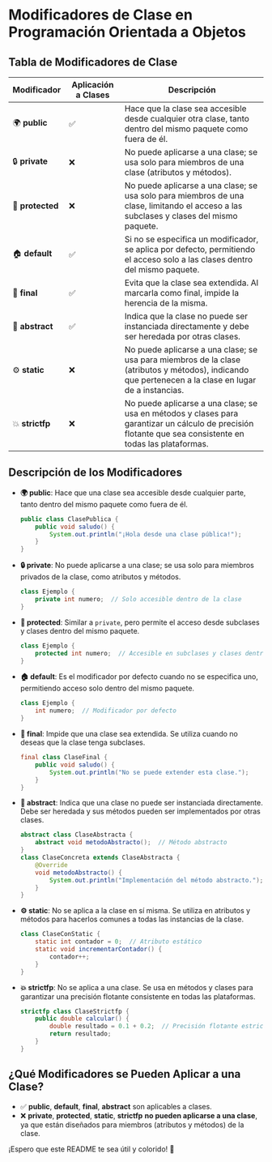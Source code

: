 # Modificadores de Clase en Programación Orientada a Objetos

## Tabla de Modificadores de Clase

| Modificador   | Aplicación a Clases | Descripción                                                                                                                                                   |
|---------------|----------------------|---------------------------------------------------------------------------------------------------------------------------------------------------------------|
| 🌍 **public**  | ✅                   | Hace que la clase sea accesible desde cualquier otra clase, tanto dentro del mismo paquete como fuera de él.                                                    |
| 🔒 **private** | ❌                   | No puede aplicarse a una clase; se usa solo para miembros de una clase (atributos y métodos).                                                                  |
| 🔐 **protected**| ❌                   | No puede aplicarse a una clase; se usa solo para miembros de una clase, limitando el acceso a las subclases y clases del mismo paquete.                       |
| 🏠 **default** | ✅                   | Si no se especifica un modificador, se aplica por defecto, permitiendo el acceso solo a las clases dentro del mismo paquete.                                  |
| 🏁 **final**   | ✅                   | Evita que la clase sea extendida. Al marcarla como final, impide la herencia de la misma.                                                                      |
| 📝 **abstract**| ✅                   | Indica que la clase no puede ser instanciada directamente y debe ser heredada por otras clases.                                                                  |
| ⚙️ **static**  | ❌                   | No puede aplicarse a una clase; se usa para miembros de la clase (atributos y métodos), indicando que pertenecen a la clase en lugar de a instancias.        |
| 💥 **strictfp**| ❌                   | No puede aplicarse a una clase; se usa en métodos y clases para garantizar un cálculo de precisión flotante que sea consistente en todas las plataformas.       |

## Descripción de los Modificadores

- **🌍 public**: Hace que una clase sea accesible desde cualquier parte, tanto dentro del mismo paquete como fuera de él. 
    ```java
    public class ClasePublica {
        public void saludo() {
            System.out.println("¡Hola desde una clase pública!");
        }
    }
    ```

- **🔒 private**: No puede aplicarse a una clase; se usa solo para miembros privados de la clase, como atributos y métodos.
    ```java
    class Ejemplo {
        private int numero;  // Solo accesible dentro de la clase
    }
    ```

- **🔐 protected**: Similar a `private`, pero permite el acceso desde subclases y clases dentro del mismo paquete.
    ```java
    class Ejemplo {
        protected int numero;  // Accesible en subclases y clases dentro del mismo paquete
    }
    ```

- **🏠 default**: Es el modificador por defecto cuando no se especifica uno, permitiendo acceso solo dentro del mismo paquete.
    ```java
    class Ejemplo {
        int numero;  // Modificador por defecto
    }
    ```

- **🏁 final**: Impide que una clase sea extendida. Se utiliza cuando no deseas que la clase tenga subclases.
    ```java
    final class ClaseFinal {
        public void saludo() {
            System.out.println("No se puede extender esta clase.");
        }
    }
    ```

- **📝 abstract**: Indica que una clase no puede ser instanciada directamente. Debe ser heredada y sus métodos pueden ser implementados por otras clases.
    ```java
    abstract class ClaseAbstracta {
        abstract void metodoAbstracto();  // Método abstracto
    }
    class ClaseConcreta extends ClaseAbstracta {
        @Override
        void metodoAbstracto() {
            System.out.println("Implementación del método abstracto.");
        }
    }
    ```

- **⚙️ static**: No se aplica a la clase en sí misma. Se utiliza en atributos y métodos para hacerlos comunes a todas las instancias de la clase.
    ```java
    class ClaseConStatic {
        static int contador = 0;  // Atributo estático
        static void incrementarContador() {
            contador++;
        }
    }
    ```

- **💥 strictfp**: No se aplica a una clase. Se usa en métodos y clases para garantizar una precisión flotante consistente en todas las plataformas.
    ```java
    strictfp class ClaseStrictfp {
        public double calcular() {
            double resultado = 0.1 + 0.2;  // Precisión flotante estricta
            return resultado;
        }
    }
    ```

## ¿Qué Modificadores se Pueden Aplicar a una Clase?

- ✅ **public**, **default**, **final**, **abstract** son aplicables a clases.
- ❌ **private**, **protected**, **static**, **strictfp** **no pueden aplicarse a una clase**, ya que están diseñados para miembros (atributos y métodos) de la clase.

¡Espero que este README te sea útil y colorido! 🌈
